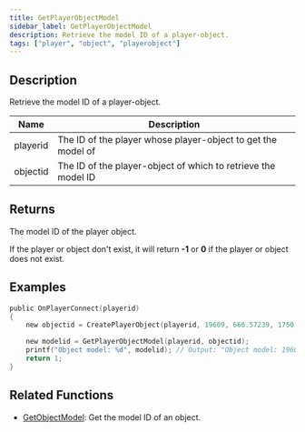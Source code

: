 ```yaml
---
title: GetPlayerObjectModel
sidebar_label: GetPlayerObjectModel
description: Retrieve the model ID of a player-object.
tags: ["player", "object", "playerobject"]
---
```


<VersionWarn version='SA-MP 0.3.7' />

## Description

Retrieve the model ID of a player-object.

| Name     | Description                                                   |
| -------- | ------------------------------------------------------------- |
| playerid | The ID of the player whose player-object to get the model of  |
| objectid | The ID of the player-object of which to retrieve the model ID |

## Returns

The model ID of the player object.

If the player or object don't exist, it will return **-1** or **0** if the player or object does not exist.

## Examples

```c
public OnPlayerConnect(playerid)
{
    new objectid = CreatePlayerObject(playerid, 19609, 666.57239, 1750.79749, 4.95627,   0.00000, 0.00000, -156.00000);

    new modelid = GetPlayerObjectModel(playerid, objectid);
    printf("Object model: %d", modelid); // Output: "Object model: 19609"
    return 1;
}
```

## Related Functions

- [GetObjectModel](GetObjectModel): Get the model ID of an object.
